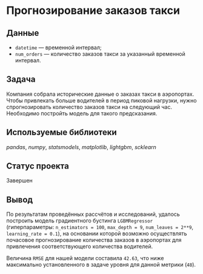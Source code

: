 #  Прогнозирование заказов такси


## Данные

* `datetime` — временной интервал;
* `num_orders` — количество заказов такси за указанный временной интервал.

## Задача

Компания собрала исторические данные о заказах такси в аэропортах. Чтобы привлекать больше водителей в период пиковой нагрузки, нужно спрогнозировать количество заказов такси на следующий час. Необходимо постройть модель для такого предсказания.

## Используемые библиотеки
*pandas*, *numpy*, *statsmodels*, *matplotlib*, *lightgbm*, *scklearn*


## Статус проекта
Завершен

## Вывод
По результатам проведённых рассчётов и исследований, удалось построить модель градиентного бустинга `LGBMRegressor` (гиперпараметры: `n_estimators = 100`, `max_depth = 9`, `num_leaves = 2**9`, `learning_rate = 0.1`), на основании которой возможно осуществлять почасовое прогнозирование количества заказов в аэропортах для привлечения соответствующего количества водителей. 

Величина `RMSE` для нашей модели составила `42.63`, что ниже максимально установленного в задаче уровня для данной метрики (`48`).
